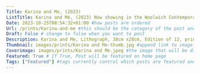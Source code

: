 ```yaml
---
Title: Karina and Me, (2023)
ListTitle: Karina and Me, (2023) Now showing in the Woolwich Contemporary Print Fair 2023 curated hang on from the 26th-29th October #the text that is displayed below each post on the list pages
Date: 2023-10-25T08:54:32+01:00 #how posts are ordered 
Url: /prints/Karina-and-me #this should be the category of the post and then the file name e.g. /print/printfilename
Draft: False # change to false when you want to post
Description: Karina and Me, Lithograph, 38cm x28cm, Edition of 12, printed at Hole Editions (2023). Karina and Me is a limited edition Lithograph chosen for the Woolwich Contemporary Print Fair 2023, one of the largest Contemporary print fairs in Europe. In Karina and Me, Isabella Tessier explores the relationship between herself and the image of a dancer, Karina, from a 1898 mutoscope film reel, found at the Library of Congress digital archives. The print is part of the Karina Series, a body of work made 'in collaboration' with the dancer that explores dance and movement as a veichle for freedom and escapism from the voyersitic gaze and documentation of the male veiw. In Karina and Me, the two figures are shown reaching out to each other, one appears to be Karina and the other, the artist. In the context of the Karina Series the icons to symbolise dancer and artist are swapped within the print, Karina's face with the loose trousers of the artist, the dress and pose of Karina with the artist's head.    #Description of the post
Thumbnail: images/prints/Karina and Me-thumb.jpg #append link to image that will be shown on the list page
Coverimage: images/prints/Karina and Me.jpeg #the image that will be displayed at the top of the post
Featured: True # If True, Post will be featured on home page
Tags: ["Featured"] #tags currently control which posts are featured and what prints are available to buy, add more by adding a comma to the latest tag
---
```


<!----
    Guide for basic text formatting if needed (italics, headings etc): https://www.markdownguide.org/basic-syntax/

    ![This is where the alt text goes (image description)](https://isabellatessier.co.uk/images/exhibitions/venice%20biennale/exhibition%20and%20talk/2-Cover-image.jpg <- link to the image)
    This is where to put the caption for the image
>

